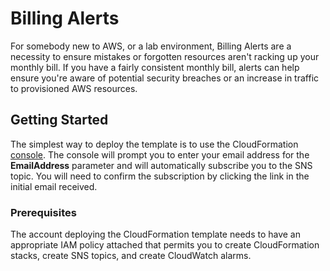 # Billing Alerts

For somebody new to AWS, or a lab environment, Billing Alerts are a necessity to ensure mistakes or forgotten resources aren't racking up your monthly bill. If you have a fairly consistent monthly bill, alerts can help ensure you're aware of potential security breaches or an increase in traffic to provisioned AWS resources.

## Getting Started

The simplest way to deploy the template is to use the CloudFormation [console](https://console.aws.amazon.com/cloudformation). The console will prompt you to enter your email address for the **EmailAddress** parameter and will automatically subscribe you to the SNS topic. You will need to confirm the subscription by clicking the link in the initial email received.

### Prerequisites

The account deploying the CloudFormation template needs to have an appropriate IAM policy attached that permits you to create CloudFormation stacks, create SNS topics, and create CloudWatch alarms.
